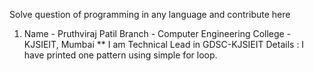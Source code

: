 Solve question of programming in any language and contribute here

1. Name - Pruthviraj Patil
   Branch - Computer Engineering
   College - KJSIEIT, Mumbai 
   ** I am Technical Lead in GDSC-KJSIEIT
   Details : I have printed one pattern using simple for loop.